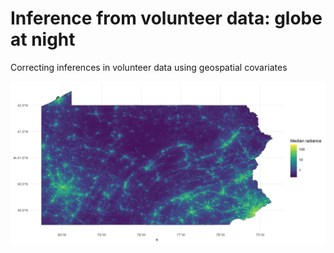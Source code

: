 # Inference from volunteer data: globe at night
Correcting inferences in volunteer data using geospatial covariates

![](/img/radiance.png)